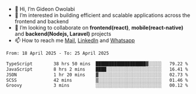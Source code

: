 - 👋 Hi, I’m Gideon Owolabi
- 👀 I’m interested in building efficient and scalable applications across the frontend and backend
- 💞️ I’m looking to collaborate on <b>frontend(react)</b>, <b>mobile(react-native)</b> and <b>backend(Nodejs, Laravel)</b> projects
- 📫 How to reach me <a href="mailto:gideoniyin2021@gmail.com">Mail</a>, <a href="https://www.linkedin.com/in/gideon-owolabi-9b667a232/">LinkedIn</a> and <a href="https://wa.me/2348055377085">Whatsapp</a>

<!---
gude1/gude1 is a ✨ special ✨ repository because its `README.md` (this file) appears on your GitHub profile.
You can click the Preview link to take a look at your changes.
--->

<!--START_SECTION:waka-->

```txt
From: 18 April 2025 - To: 25 April 2025

TypeScript        38 hrs 50 mins  ███████████████████▓░░░░░   79.22 %
JavaScript        8 hrs 2 mins    ████░░░░░░░░░░░░░░░░░░░░░   16.41 %
JSON              1 hr 20 mins    ▓░░░░░░░░░░░░░░░░░░░░░░░░   02.73 %
SCSS              42 mins         ▒░░░░░░░░░░░░░░░░░░░░░░░░   01.46 %
Groovy            3 mins          ░░░░░░░░░░░░░░░░░░░░░░░░░   00.12 %
```

<!--END_SECTION:waka-->
